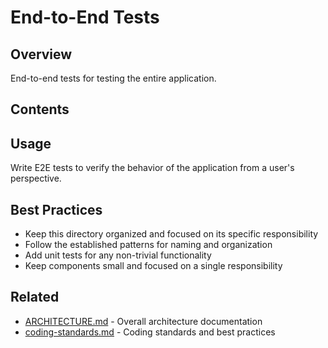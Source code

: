# End-to-End Tests

## Overview

End-to-end tests for testing the entire application.

## Contents





## Usage

Write E2E tests to verify the behavior of the application from a user's perspective.

## Best Practices

- Keep this directory organized and focused on its specific responsibility
- Follow the established patterns for naming and organization
- Add unit tests for any non-trivial functionality
- Keep components small and focused on a single responsibility



## Related

- [ARCHITECTURE.md](/ARCHITECTURE.md) - Overall architecture documentation
- [coding-standards.md](/docs/guides/coding-standards.md) - Coding standards and best practices
